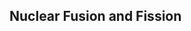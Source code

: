 ## Nuclear Fusion and Fission

<Subsubtopic id='C.3.NoS' type='Nature of Science' content='Assessing the ethics of scientific research—widespread use of nuclear fission for energy production would lead to a reduction in greenhouse gas emissions. Nuclear fission is the process taking place in the atomic bomb and nuclear fusion that in the hydrogen bomb. (4.5)' />
<Subsubtopic id='C.3.U1' type='Understandings' content='Light nuclei can undergo fusion reactions as this increases the binding energy per nucleon.' />
<Subsubtopic id='C.3.U2' type='Understandings' content='Fusion reactions are a promising energy source as the fuel is inexpensive and abundant, and no radioactive waste is produced.' />
<Subsubtopic id='C.3.U3' type='Understandings' content='Absorption spectra are used to analyse the composition of stars.' />
<Subsubtopic id='C.3.U4' type='Understandings' content='Heavy nuclei can undergo fission reactions as this increases the binding energy per nucleon.' />
<Subsubtopic id='C.3.U5' type='Understandings' content='\^{235}U undergoes a fission chain reaction: \^{235}_{92}U + \^{1}_{0}n -> \^{236}_{92}U -> X + Y + neutrons' />
<Subsubtopic id='C.3.U6' type='Understandings' content='The critical mass is the mass of fuel needed for the reaction to be self-sustaining.' />
<Subsubtopic id='C.3.U7' type='Understandings' content='239Pu, used as a fuel in “breeder reactors”, is produced from 238U by neutron capture.' />
<Subsubtopic id='C.3.U8' type='Understandings' content='Radioactive waste may contain isotopes with long and short half-lives.' />
<Subsubtopic id='C.3.U9' type='Understandings' content='Half-life is the time it takes for half the number of atoms to decay.' />
<Subsubtopic id='C.3.AS1' type='Applications and skills' content='Construction of nuclear equations for fusion reactions.' />
<Subsubtopic id='C.3.AS2' type='Applications and skills' content='Explanation of fusion reactions in terms of binding energy per nucleon.' />
<Subsubtopic id='C.3.AS3' type='Applications and skills' content='Explanation of the atomic absorption spectra of hydrogen and helium, including the relationships between the lines and electron transitions.' />
<Subsubtopic id='C.3.AS4' type='Applications and skills' content='Deduction of nuclear equations for fission reactions.' />
<Subsubtopic id='C.3.AS5' type='Applications and skills' content='Explanation of fission reactions in terms of binding energy per nucleon.' />
<Subsubtopic id='C.3.AS6' type='Applications and skills' content='Discussion of the storage and disposal of nuclear waste.' />
<Subsubtopic id='C.3.AS7' type='Applications and skills' content='Solution of radioactive decay problems involving integral numbers of half-lives.' />
<Subsubtopic id='C.3.G1' type='Guidance' content='Students are not expected to recall specific fission reactions.' />
<Subsubtopic id='C.3.G2' type='Guidance' content='The workings of a nuclear power plant are not required.' />
<Subsubtopic id='C.3.G3' type='Guidance' content='Safety and risk issues include: health, problems associated with nuclear waste and core meltdown, and the possibility that nuclear fuels may be used in' />
<Subsubtopic id='C.3.G4' type='Guidance' content='The equations, N = N0 e-\lambda{}t and t_{1/2} = ln 2 / \lambda{} are given in section 1 of the data booklet.' />
<Subsubtopic id='C.3.IM1' type='International-mindedness' content='The use of nuclear energy is monitored internationally by the International Atomic Energy Agency.' />
<Subsubtopic id='C.3.IM2' type='International-mindedness' content='High-energy particle physics research involves international collaboration. There are accelerator facilities at CERN, DESY, SLAC, Fermi lab and Brookhaven. Results are disseminated and shared by scientists in many countries.' />
<Subsubtopic id='C.3.IM3' type='International-mindedness' content='The ITER project is a collaboration between many countries and aims to demonstrate that fusion is an energy source of the future.' />
<Subsubtopic id='C.3.ToK1' type='Theory of Knowledge' content='The use of nuclear energy carries risks as well as benefits. Who should ultimately be responsible for assessing these? How do we know what is best for society and the individual?' />
<Subsubtopic id='C.3.Aims1' type='Aims' content='Aim 7: Computer animations and simulations of radioactive decay, and nuclear fusion and fission reactions.' />
<Subsubtopic id='C.3.Aims2' type='Aims' content='Aim 8: Consideration of the environmental impact of nuclear energy illustrating the implications of using science and technology' />

<Subsubtopic id='C.7.NoS' type='Nature of Science' content='Trends and discrepancies—our understanding of nuclear processes came from both theoretical and experimental advances. Intermolecular forces in UF6 are anomalous and do not follow the normal trends. (3.1)' />
<Subsubtopic id='C.7.U1' type='Understandings' content='The mass defect (∆m) is the difference between the mass of the nucleus and the sum of the masses of its individual nucleons.' />
<Subsubtopic id='C.7.U2' type='Understandings' content='The nuclear binding energy (ΔE) is the energy required to separate a nucleus into protons and neutrons.' />
<Subsubtopic id='C.7.U3' type='Understandings' content='The energy produced in a fission reaction can be calculated from the mass difference between the products and reactants using the Einstein mass-energy equivalence relationship E = mc2.' />
<Subsubtopic id='C.7.U4' type='Understandings' content='The different isotopes of uranium in uranium hexafluoride can be separated, using diffusion or centrifugation causing fuel enrichment.' />
<Subsubtopic id='C.7.U5' type='Understandings' content='The effusion rate of a gas is inversely proportional to the square root of the molar mass (Graham’s Law).' />
<Subsubtopic id='C.7.U6' type='Understandings' content='Radioactive decay is kinetically a first order process with the half-life related to the decay constant by the equation 𝜆𝜆 = ln 2.' />
<Subsubtopic id='C.7.U7' type='Understandings' content='The dangers of nuclear energy are due to the ionizing nature of the radiation it produces which leads to the production of oxygen free radicals such as superoxide (O2-), and hydroxyl (HO·). These free radicals can initiate chain reactions that can damage DNA and enzymes in living cells.' />
<Subsubtopic id='C.7.AS1' type='Applications and skills' content='Calculation of the mass defect and binding energy of a nucleus' />
<Subsubtopic id='C.7.AS2' type='Applications and skills' content='Application of the Einstein mass-energy equivalence relationship, E = mc2, to determine the energy produced in a fusion reaction.' />
<Subsubtopic id='C.7.AS3' type='Applications and skills' content='Application of the Einstein mass–energy equivalence relationship to determine the energy produced in a fission reaction.' />
<Subsubtopic id='C.7.AS4' type='Applications and skills' content='Discussion of the different properties of UO2 and UF6 in terms of bonding and structure.' />
<Subsubtopic id='C.7.AS5' type='Applications and skills' content='Solution of problems involving radioactive half-life.' />
<Subsubtopic id='C.7.AS6' type='Applications and skills' content='Explanation of the relationship between Graham’s law of effusion and the kinetic theory.' />
<Subsubtopic id='C.7.AS7' type='Applications and skills' content='Solution of problems on the relative rate of effusion using Graham’s law.' />
<Subsubtopic id='C.7.G1' type='Guidance' content='Students are not expected to recall specific fission reactions.' />
<Subsubtopic id='C.7.G2' type='Guidance' content='The workings of a nuclear power plant are not required.' />
<Subsubtopic id='C.7.G3' type='Guidance' content='Safety and risk issues include: health, problems associated with nuclear waste, and the possibility that nuclear fuels may be used in nuclear weapons.' />
<Subsubtopic id='C.7.G4' type='Guidance' content='Graham’s law of effusion is given in the data booklet in section 1.' />
<Subsubtopic id='C.7.G5' type='Guidance' content='Decay relationships are given in the data booklet in section 1.' />
<Subsubtopic id='C.7.G6' type='Guidance' content='A binding energy curve is given in the data booklet in section 36.' />
<Subsubtopic id='C.7.IM1' type='International-mindedness' content='There are only a very small number of countries that have developed nuclear weapons and the International Atomic Energy Agency strives to limit the spread of this technology. There are disputes about whether some countries are developing nuclear energy for peaceful or non-peaceful purposes.' />
<Subsubtopic id='C.7.IM2' type='International-mindedness' content='Nuclear incidents have a global effect; the accidents at Three Mile Island and Chernobyl and the problems at Fukushima caused by a tsunami could be discussed to illustrate the potential dangers.' />
<Subsubtopic id='C.7.ToK1' type='Theory of Knowledge' content='“There is no likelihood that humans will ever tap the power of the atom.” (Robert Millikan, Nobel Laureate Physics 1923 quoted in 1928). How can the impact of new technologies be predicted? How reliable are these predictions? How important are the opinions of experts in the search for knowledge?' />
<Subsubtopic id='C.7.ToK2' type='Theory of Knowledge' content='The release of energy during fission reactions can be used in times of peace to generate energy, but also can lead to destruction in time of war. Should scientists be held morally responsible for the applications of their discoveries? Is there any area of scientific knowledge the pursuit of which is morally unacceptable?' />
<Subsubtopic id='C.7.Aims1' type='Aims' content='Aim 7: Computer animations and simulations of radioactive decay, and nuclear fusion and fission reactions.' />
<Subsubtopic id='C.7.Aims2' type='Aims' content='Aim 8: Consideration of the advantages and disadvantages of nuclear fusion illustrates the economic and environmental implications of using science and technology. The use of fusion reactions in the hydrogen bomb can also be discussed.' />